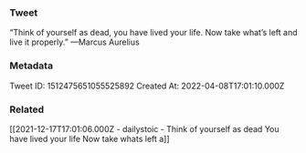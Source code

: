 ### Tweet
“Think of yourself as dead, you have lived your life. Now take what’s left and live it properly.” —Marcus Aurelius

### Metadata
Tweet ID: 1512475651055525892
Created At: 2022-04-08T17:01:10.000Z

### Related
[[2021-12-17T17:01:06.000Z - dailystoic - Think of yourself as dead You have lived your life Now take whats left a]]

